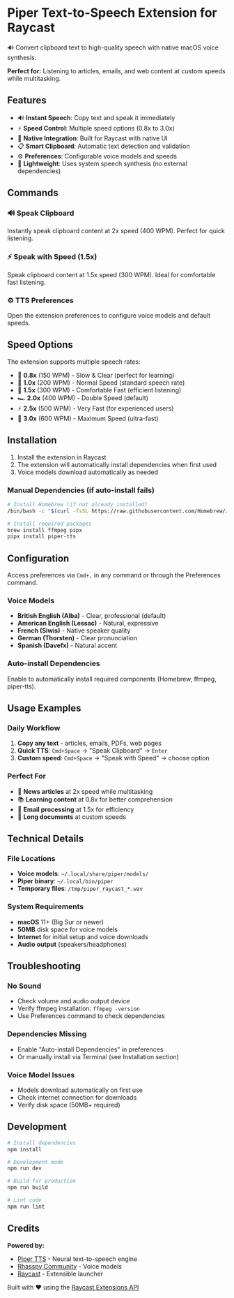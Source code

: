 # Piper Text-to-Speech Extension for Raycast

🔊 Convert clipboard text to high-quality speech with native macOS voice synthesis.

**Perfect for:** Listening to articles, emails, and web content at custom speeds while multitasking.

## Features

- 🔊 **Instant Speech**: Copy text and speak it immediately
- ⚡ **Speed Control**: Multiple speed options (0.8x to 3.0x)
- 🎯 **Native Integration**: Built for Raycast with native UI
- 📋 **Smart Clipboard**: Automatic text detection and validation
- ⚙️ **Preferences**: Configurable voice models and speeds
- 🚀 **Lightweight**: Uses system speech synthesis (no external dependencies)

## Commands

### 🔊 Speak Clipboard
Instantly speak clipboard content at 2x speed (400 WPM). Perfect for quick listening.

### ⚡ Speak with Speed (1.5x)
Speak clipboard content at 1.5x speed (300 WPM). Ideal for comfortable fast listening.

### ⚙️ TTS Preferences
Open the extension preferences to configure voice models and default speeds.

## Speed Options

The extension supports multiple speech rates:
- 🐌 **0.8x** (150 WPM) - Slow & Clear (perfect for learning)
- 🚶 **1.0x** (200 WPM) - Normal Speed (standard speech rate)  
- 🏃 **1.5x** (300 WPM) - Comfortable Fast (efficient listening)
- 🏎️ **2.0x** (400 WPM) - Double Speed (default)
- ⚡ **2.5x** (500 WPM) - Very Fast (for experienced users)
- 🚀 **3.0x** (600 WPM) - Maximum Speed (ultra-fast)

## Installation

1. Install the extension in Raycast
2. The extension will automatically install dependencies when first used
3. Voice models download automatically as needed

### Manual Dependencies (if auto-install fails)

```bash
# Install Homebrew (if not already installed)
/bin/bash -c "$(curl -fsSL https://raw.githubusercontent.com/Homebrew/install/HEAD/install.sh)"

# Install required packages
brew install ffmpeg pipx
pipx install piper-tts
```

## Configuration

Access preferences via `Cmd+,` in any command or through the Preferences command.

### Voice Models
- **British English (Alba)** - Clear, professional (default)
- **American English (Lessac)** - Natural, expressive
- **French (Siwis)** - Native speaker quality
- **German (Thorsten)** - Clear pronunciation
- **Spanish (Davefx)** - Natural accent

### Auto-install Dependencies
Enable to automatically install required components (Homebrew, ffmpeg, piper-tts).

## Usage Examples

### Daily Workflow
1. **Copy any text** - articles, emails, PDFs, web pages
2. **Quick TTS**: `Cmd+Space` → "Speak Clipboard" → `Enter`
3. **Custom speed**: `Cmd+Space` → "Speak with Speed" → choose option

### Perfect For
- 📰 **News articles** at 2x speed while multitasking
- 📚 **Learning content** at 0.8x for better comprehension  
- 📧 **Email processing** at 1.5x for efficiency
- 📖 **Long documents** at custom speeds

## Technical Details

### File Locations
- **Voice models**: `~/.local/share/piper/models/`
- **Piper binary**: `~/.local/bin/piper` 
- **Temporary files**: `/tmp/piper_raycast_*.wav`

### System Requirements
- **macOS** 11+ (Big Sur or newer)
- **50MB** disk space for voice models
- **Internet** for initial setup and voice downloads
- **Audio output** (speakers/headphones)

## Troubleshooting

### No Sound
- Check volume and audio output device
- Verify ffmpeg installation: `ffmpeg -version`
- Use Preferences command to check dependencies

### Dependencies Missing  
- Enable "Auto-install Dependencies" in preferences
- Or manually install via Terminal (see Installation section)

### Voice Model Issues
- Models download automatically on first use
- Check internet connection for downloads
- Verify disk space (50MB+ required)

## Development

```bash
# Install dependencies
npm install

# Development mode
npm run dev

# Build for production  
npm run build

# Lint code
npm run lint
```

## Credits

**Powered by:**
- [Piper TTS](https://github.com/rhasspy/piper) - Neural text-to-speech engine
- [Rhasspy Community](https://github.com/rhasspy) - Voice models
- [Raycast](https://raycast.com) - Extensible launcher

Built with ❤️ using the [Raycast Extensions API](https://developers.raycast.com)
